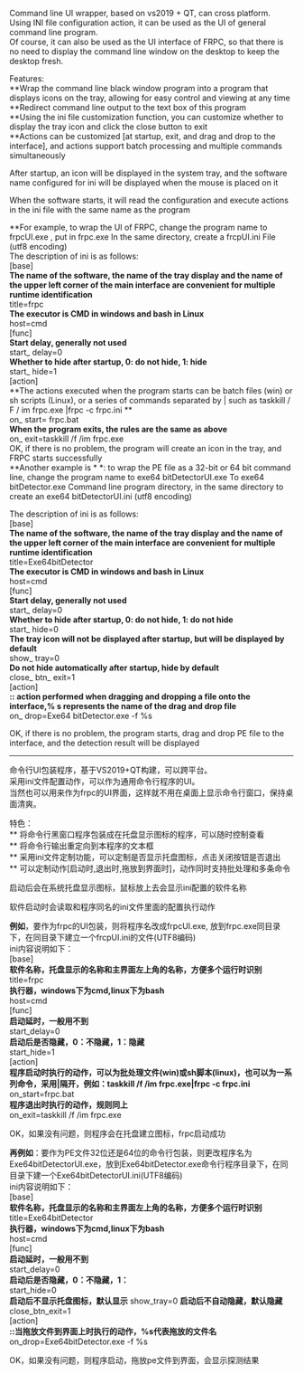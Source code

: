 Command line UI wrapper, based on vs2019 + QT, can cross platform.  
Using INI file configuration action, it can be used as the UI of general command line program.  
Of course, it can also be used as the UI interface of FRPC, so that there is no need to display the command line window on the desktop to keep the desktop fresh.  

Features:  
**Wrap the command line black window program into a program that displays icons on the tray, allowing for easy control and viewing at any time  
**Redirect command line output to the text box of this program  
**Using the ini file customization function, you can customize whether to display the tray icon and click the close button to exit  
**Actions can be customized [at startup, exit, and drag and drop to the interface], and actions support batch processing and multiple commands simultaneously  

After startup, an icon will be displayed in the system tray, and the software name configured for ini will be displayed when the mouse is placed on it

When the software starts, it will read the configuration and execute actions in the ini file with the same name as the program

**For example, to wrap the UI of FRPC, change the program name to frpcUI.exe , put in frpc.exe In the same directory, create a frcpUI.ini File (utf8 encoding)  
The description of ini is as follows:  
[base]  
**The name of the software, the name of the tray display and the name of the upper left corner of the main interface are convenient for multiple runtime identification**  
title=frpc  
**The executor is CMD in windows and bash in Linux**  
host=cmd  
[func]  
**Start delay, generally not used**  
start_ delay=0  
**Whether to hide after startup, 0: do not hide, 1: hide**  
start_ hide=1  
[action]  
**The actions executed when the program starts can be batch files (win) or sh scripts (Linux), or a series of commands separated by | such as taskkill / F / im frpc.exe |frpc -c  frpc.ini **  
on_ start= frpc.bat  
**When the program exits, the rules are the same as above**  
on_ exit=taskkill /f /im  frpc.exe  
OK, if there is no problem, the program will create an icon in the tray, and FRPC starts successfully  
**Another example is * *: to wrap the PE file as a 32-bit or 64 bit command line, change the program name to exe64 bitDetectorUI.exe To exe64 bitDetector.exe Command line program directory, in the same directory to create an exe64 bitDetectorUI.ini (utf8 encoding)  

The description of ini is as follows:  
[base]  
**The name of the software, the name of the tray display and the name of the upper left corner of the main interface are convenient for multiple runtime identification**  
title=Exe64bitDetector  
**The executor is CMD in windows and bash in Linux**  
host=cmd  
[func]  
**Start delay, generally not used**  
start_ delay=0  
**Whether to hide after startup, 0: do not hide, 1: do not hide**  
start_ hide=0  
**The tray icon will not be displayed after startup, but will be displayed by default**  
show_ tray=0  
**Do not hide automatically after startup, hide by default**  
close_ btn_ exit=1  
[action]  
**:: action performed when dragging and dropping a file onto the interface,% s represents the name of the drag and drop file**  
on_ drop=Exe64 bitDetector.exe  -f %s  

OK, if there is no problem, the program starts, drag and drop PE file to the interface, and the detection result will be displayed  

----------------------------------------------------------------------------------------------------------------------------------
命令行UI包装程序，基于VS2019+QT构建，可以跨平台。  
采用ini文件配置动作，可以作为通用命令行程序的UI。  
当然也可以用来作为frpc的UI界面，这样就不用在桌面上显示命令行窗口，保持桌面清爽。  

特色：  
** 将命令行黑窗口程序包装成在托盘显示图标的程序，可以随时控制查看  
** 将命令行输出重定向到本程序的文本框  
** 采用ini文件定制功能，可以定制是否显示托盘图标，点击关闭按钮是否退出  
** 可以定制动作[启动时,退出时,拖放到界面时]，动作同时支持批处理和多条命令  

启动后会在系统托盘显示图标，鼠标放上去会显示ini配置的软件名称  

软件启动时会读取和程序同名的ini文件里面的配置执行动作 

**例如**，要作为frpc的UI包装，则将程序名改成frpcUI.exe, 放到frpc.exe同目录下，在同目录下建立一个frcpUI.ini的文件(UTF8编码)  
ini内容说明如下：  
[base]  
**软件名称，托盘显示的名称和主界面左上角的名称，方便多个运行时识别**  
title=frpc  
**执行器，windows下为cmd,linux下为bash**  
host=cmd  
[func]  
**启动延时，一般用不到**  
start_delay=0  
**启动后是否隐藏，0：不隐藏，1：隐藏**  
start_hide=1  
[action]  
**程序启动时执行的动作，可以为批处理文件(win)或sh脚本(linux)，也可以为一系列命令，采用|隔开，例如：taskkill /f /im frpc.exe|frpc -c frpc.ini**  
on_start=frpc.bat  
**程序退出时执行的动作，规则同上**  
on_exit=taskkill /f /im frpc.exe  

OK，如果没有问题，则程序会在托盘建立图标，frpc启动成功  

**再例如**：要作为PE文件32位还是64位的命令行包装，则更改程序名为Exe64bitDetectorUI.exe，放到Exe64bitDetector.exe命令行程序目录下，在同目录下建一个Exe64bitDetectorUI.ini(UTF8编码)  
ini内容说明如下：  
[base]  
**软件名称，托盘显示的名称和主界面左上角的名称，方便多个运行时识别**  
title=Exe64bitDetector  
**执行器，windows下为cmd,linux下为bash**  
host=cmd  
[func]  
**启动延时，一般用不到**  
start_delay=0  
**启动后是否隐藏，0：不隐藏，1：**  
start_hide=0  
**启动后不显示托盘图标，默认显示**
show_tray=0
**启动后不自动隐藏，默认隐藏**
close_btn_exit=1  
[action]  
**::当拖放文件到界面上时执行的动作，%s代表拖放的文件名**  
on_drop=Exe64bitDetector.exe -f %s  

OK，如果没有问题，则程序启动，拖放pe文件到界面，会显示探测结果  
